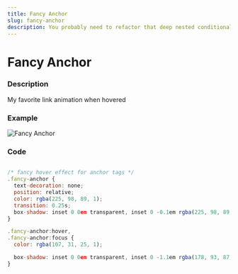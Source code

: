 ```yaml
---
title: Fancy Anchor
slug: fancy-anchor
description: You probably need to refactor that deep nested conditional if-else statement.
---
```


# Fancy Anchor

### Description

My favorite link animation when hovered

### Example

![Fancy Anchor](/static/images/snippet/fancy-anchor.gif)

### Code

```javascript

/* fancy hover effect for anchor tags */
.fancy-anchor {
  text-decoration: none;
  position: relative;
  color: rgba(225, 98, 89, 1);
  transition: 0.25s;
  box-shadow: inset 0 0em transparent, inset 0 -0.1em rgba(225, 98, 89, 1);
}

.fancy-anchor:hover,
.fancy-anchor:focus {
  color: rgba(107, 31, 25, 1);

  box-shadow: inset 0 0em transparent, inset 0 -1.1em rgba(178, 93, 87, 0.25);
}

```
